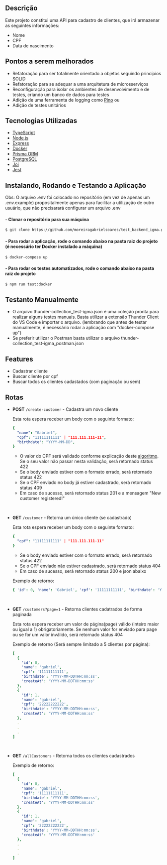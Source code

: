 ## Descrição

Este projeto constitui uma API para cadastro de clientes, que irá armazenar as seguintes informações:

- Nome
- CPF
- Data de nascimento

## Pontos a serem melhorados

- Refatoração para ser totalmente orientado a objetos seguindo princípios SOLID
- Refatoração para se adequar a uma arquitetura de microsserviços
- Reconfiguração para isolar os ambientes de desenvolvimento e de testes, criando um banco de dados para testes
- Adição de uma ferramenta de logging como [Pino](https://getpino.io/#/) ou 
- Adição de testes unitários

## Tecnologias Utilizadas

- [TypeScript](https://www.typescriptlang.org/)
- [Node.js](https://nodejs.org/en/)
- [Express](https://expressjs.com/)
- [Docker](https://www.docker.com/)
- [Prisma ORM](https://www.prisma.io/)
- [PostgreSQL](https://www.postgresql.org/)
- [Joi](https://joi.dev/)
- [Jest](https://jestjs.io/)

## Instalando, Rodando e Testando a Aplicação

Obs: O arquivo .env foi colocado no repositório (em vez de apenas um .env.example) propositalmente apenas para facilitar a utilização de outro usuário, que não precisarará configurar um arquivo .env

#### - Clonar o repositório para sua máquina

```bash
$ git clone https://github.com/moreiragabrielsoares/test_backend_igma.git
```

#### - Para rodar a aplicação, rode o comando abaixo na pasta raiz do projeto (é necessário ter Docker instalado a máquina)

```bash
$ docker-compose up
```

#### - Para rodar os testes automatizados, rode o comando abaixo na pasta raiz do projeto

```bash
$ npm run test:docker
```
## Testanto Manualmente

- O arquivo thunder-collection_test-igma.json é uma coleção pronta para realizar alguns testes manuais. Basta utilizar a extensão Thunder Client do VS Code e importar o arquivo. (lembrando que antes de testar manualmente, é necessário rodar a aplicação com "docker-compose up")
- Se preferir utilizar o Postman basta utilizar o arquivo thunder-collection_test-igma_postman.json

## Features

- Cadastrar cliente
- Buscar cliente por cpf
- Buscar todos os clientes cadastados (com paginação ou sem)

## Rotas

- **POST** `/create-customer` - Cadastra um novo cliente

  Esta rota espera receber um body com o seguinte formato:

  ```yaml
  {
    "name": "Gabriel",
    "cpf": "11111111111" | "111.111.111-11",
    "birthdate": "YYYY-MM-DD",
  }
  ```

  - O valor do CPF será validado conforme explicação deste [algoritmo](https://www.macoratti.net/alg_cpf.htm#:~:text=O). Se o seu valor não passar nesta validação, será retornado status 422
  - Se o body enviado estiver com o formato errado, será retornado status 422
  - Se o CPF enviado no body já estiver cadastrado, será retornado status 409
  - Em caso de sucesso, será retornado status 201 e a mensagem "New customer registered!"

<br/>

- **GET** `/customer` - Retorna um único cliente (se cadastrado)

  Esta rota espera receber um body com o seguinte formato:

  ```yaml
  {
    "cpf": "11111111111" | "111.111.111-11"
  }
  ```

  - Se o body enviado estiver com o formato errado, será retornado status 422
  - Se o CPF enviado não estiver cadastrado, será retornado status 404
  - Em caso de sucesso, será retornado status 200 e json abaixo

  Exemplo de retorno:

  ```yaml
  { 'id': 0, 'name': 'Gabriel', 'cpf': '11111111111', 'birthdate': 'YYYY-MM-DDTHH:mm:ss' }
  ```

  <br/>

- **GET** `/customers?page=1` - Retorna clientes cadatrados de forma paginada

  Esta rota espera receber um valor de página(page) válido (inteiro maior ou igual a 1) obrigatoriamente. Se nenhum valor for enviado para page ou se for um valor inválido, será retornado status 404

  Exemplo de retorno (Será sempre limitado a 5 clientes por página):

  ```yaml
  [
    {
      'id': 0,
      'name': 'gabriel',
      'cpf': '11111111111',
      'birthdate': 'YYYY-MM-DDTHH:mm:ss',
      'createAt': 'YYYY-MM-DDTHH:mm:ss'
    },
    {
      'id': 1,
      'name': 'gabriel',
      'cpf': '22222222222',
      'birthdate': 'YYYY-MM-DDTHH:mm:ss',
      'createAt': 'YYYY-MM-DDTHH:mm:ss'
    },
    .
    .
    .
  ]
  ```

  <br/>

- **GET** `/allCustomers` - Retorna todos os clientes cadastrados

  Exemplo de retorno:

  ```yaml
  [
    {
      'id': 0,
      'name': 'gabriel',
      'cpf': '11111111111',
      'birthdate': 'YYYY-MM-DDTHH:mm:ss',
      'createAt': 'YYYY-MM-DDTHH:mm:ss'
    },
    {
      'id': 1,
      'name': 'gabriel',
      'cpf': '22222222222',
      'birthdate': 'YYYY-MM-DDTHH:mm:ss',
      'createAt': 'YYYY-MM-DDTHH:mm:ss'
    },
    .
    .
    .
  ]
  ```
